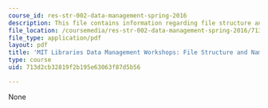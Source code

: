 ```yaml
---
course_id: res-str-002-data-management-spring-2016
description: This file contains information regarding file structure and naming.
file_location: /coursemedia/res-str-002-data-management-spring-2016/713d2cb32819f2b195e63063f87d5b56_MITRES_STR_002S16_FileStrc.pdf
file_type: application/pdf
layout: pdf
title: 'MIT Libraries Data Management Workshops: File Structure and Naming'
type: course
uid: 713d2cb32819f2b195e63063f87d5b56

---
```

None